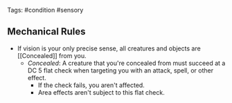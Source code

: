 Tags: #condition #sensory
## Mechanical Rules

- If vision is your only precise sense, all creatures and objects are [[Concealed]] from you.  
	- *Concealed*: A creature that you're concealed from must succeed at a DC 5 flat check when targeting you with an attack, spell, or other effect.  
		- If the check fails, you aren't affected.  
		- Area effects aren't subject to this flat check.

